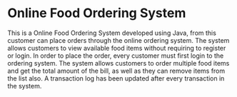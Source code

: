 # Online Food Ordering System
This is a Online Food Ordering System developed using Java, from this customer can place orders through the online ordering system. The system allows customers to view available food items without requiring to register or login. 
In order to place the order, every customer must first login to the ordering system. The system allows customers to order multiple food items and get the total amount of the bill, as well as they can remove items from the list also.
A transaction log has been updated after every transaction in the system.
